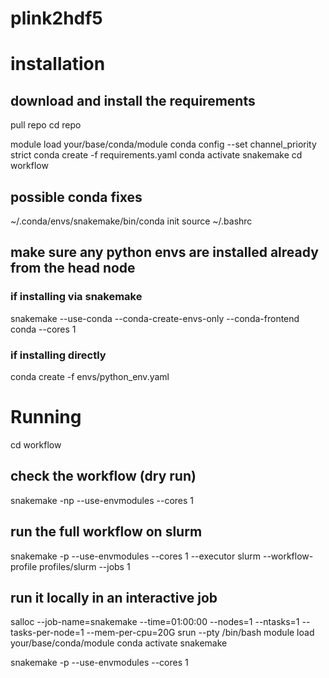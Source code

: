 # plink2hdf5

# installation

## download and install the requirements
pull repo
cd repo

module load your/base/conda/module
conda config --set channel_priority strict
conda create -f requirements.yaml
conda activate snakemake
cd workflow

## possible conda fixes
~/.conda/envs/snakemake/bin/conda init
source ~/.bashrc

## make sure any python envs are installed already from the head node
### if installing via snakemake
snakemake --use-conda --conda-create-envs-only --conda-frontend conda --cores 1

### if installing directly
conda create -f envs/python_env.yaml

# Running
cd workflow

## check the workflow (dry run)
snakemake -np --use-envmodules --cores 1

## run the full workflow on slurm
snakemake -p --use-envmodules --cores 1 --executor slurm --workflow-profile profiles/slurm --jobs 1


## run it locally in an interactive job
salloc --job-name=snakemake --time=01:00:00 --nodes=1 --ntasks=1 --tasks-per-node=1 --mem-per-cpu=20G
srun --pty /bin/bash
module load your/base/conda/module
conda activate snakemake

snakemake -p --use-envmodules --cores 1